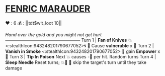 # [**__FENRIC MARAUDER__**](<https://www.youtube.com/watch?v=kiyDawjd2e0>)
❤️ : 6
💰 : ||tdt$wit_loot 10||

*Hand over the gold and you might not get hurt*
—————————————————
Turn 1  | **Fan of Knives** 💥<:stealthIcon:943248201790677052>🌀 🔀 Cause __vulnerable__ x 👥
Turn 2 | **Vanish in Smoke** <:stealthIcon:943248201790677052> 🔀 gain __Empower__ x 👥
Turn 3 | **Tip In Poison** Next 💥 causes -🔷 per hit. Random turns
Turn 4 | **Sleep Needle** Reset turns; 💥🎯 🔀 skip the target's turn until they take damage

